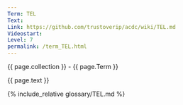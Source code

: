 ```yaml
---
Term: TEL
Text: 
Link: https://github.com/trustoverip/acdc/wiki/TEL.md
Videostart: 
Level: 7
permalink: /term_TEL.html
---
```


{{ page.collection }} - {{ page.Term }}

   {{ page.text }}

{% include_relative glossary/TEL.md %}
